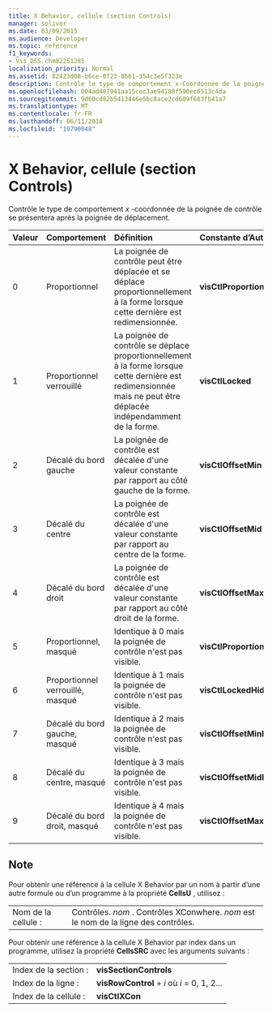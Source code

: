 ```yaml
---
title: X Behavior, cellule (section Controls)
manager: soliver
ms.date: 03/09/2015
ms.audience: Developer
ms.topic: reference
f1_keywords:
- Vis_DSS.chm82251285
localization_priority: Normal
ms.assetid: 82423d08-b6ce-0f23-8b61-354c3e5f323e
description: Contrôle le type de comportement x-Coordonnée de la poignée de contrôle se présentera après la poignée de déplacement.
ms.openlocfilehash: 004ad407941aa15cec3ae94188f590ec6513c4da
ms.sourcegitcommit: 9d60cd82b5413446e5bc8ace2cd689f683fb41a7
ms.translationtype: MT
ms.contentlocale: fr-FR
ms.lasthandoff: 06/11/2018
ms.locfileid: "19790048"
---
```

# <a name="x-behavior-cell-controls-section"></a>X Behavior, cellule (section Controls)

Contrôle le type de comportement *x* -coordonnée de la poignée de contrôle se présentera après la poignée de déplacement. 
  
|**Valeur**|**Comportement**|**Définition**|**Constante d’Automation**|
|:-----|:-----|:-----|:-----|
| 0  <br/> | Proportionnel  <br/> | La poignée de contrôle peut être déplacée et se déplace proportionnellement à la forme lorsque cette dernière est redimensionnée.  <br/> |**visCtlProportional** <br/> |
| 1  <br/> | Proportionnel verrouillé  <br/> | La poignée de contrôle se déplace proportionnellement à la forme lorsque cette dernière est redimensionnée mais ne peut être déplacée indépendamment de la forme.  <br/> |**visCtlLocked** <br/> |
| 2  <br/> | Décalé du bord gauche  <br/> | La poignée de contrôle est décalée d'une valeur constante par rapport au côté gauche de la forme.  <br/> |**visCtlOffsetMin** <br/> |
| 3  <br/> | Décalé du centre  <br/> | La poignée de contrôle est décalée d'une valeur constante par rapport au centre de la forme.  <br/> |**visCtlOffsetMid** <br/> |
| 4  <br/> | Décalé du bord droit  <br/> | La poignée de contrôle est décalée d'une valeur constante par rapport au côté droit de la forme.  <br/> |**visCtlOffsetMax** <br/> |
| 5  <br/> | Proportionnel, masqué  <br/> | Identique à 0 mais la poignée de contrôle n'est pas visible.  <br/> |**visCtlProportionalHidden** <br/> |
| 6  <br/> | Proportionnel verrouillé, masqué  <br/> | Identique à 1 mais la poignée de contrôle n'est pas visible.  <br/> |**visCtlLockedHiddenv** <br/> |
| 7  <br/> | Décalé du bord gauche, masqué  <br/> | Identique à 2 mais la poignée de contrôle n'est pas visible.  <br/> |**visCtlOffsetMinHidden** <br/> |
| 8  <br/> | Décalé du centre, masqué  <br/> | Identique à 3 mais la poignée de contrôle n'est pas visible.  <br/> |**visCtlOffsetMidHidden** <br/> |
| 9  <br/> | Décalé du bord droit, masqué  <br/> | Identique à 4 mais la poignée de contrôle n'est pas visible.  <br/> |**visCtlOffsetMaxHidden** <br/> |
   
## <a name="remarks"></a>Note

Pour obtenir une référence à la cellule X Behavior par un nom à partir d’une autre formule ou d’un programme à la propriété **CellsU** , utilisez : 
  
|||
|:-----|:-----|
| Nom de la cellule :  <br/> | Contrôles.  *nom* . Contrôles XConwhere.  *nom* est le nom de la ligne des contrôles.  <br/> |
   
Pour obtenir une référence à la cellule X Behavior par index dans un programme, utilisez la propriété **CellsSRC** avec les arguments suivants : 
  
|||
|:-----|:-----|
| Index de la section :  <br/> |**visSectionControls** <br/> |
| Index de la ligne :  <br/> |**visRowControl** +  *i* où *i* = 0, 1, 2...  <br/> |
| Index de la cellule :  <br/> |**visCtlXCon** <br/> |
   

